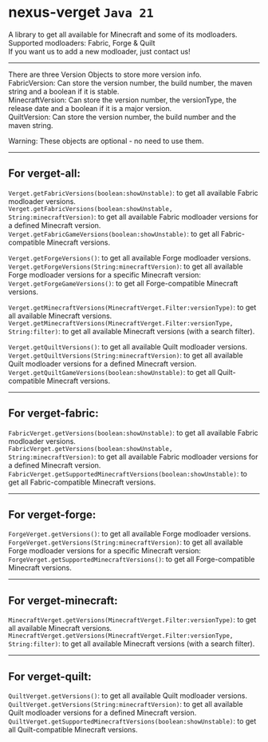 # nexus-verget `Java 21`

A library to get all available for Minecraft and some of its modloaders.<br>
Supported modloaders: Fabric, Forge & Quilt<br>
If you want us to add a new modloader, just contact us!

---

There are three Version Objects to store more version info.<br>
FabricVersion: Can store the version number, the build number, the maven string and a boolean if it is stable.<br>
MinecraftVersion: Can store the version number, the versionType, the release date and a boolean if it is a major version.<br>
QuiltVersion: Can store the version number, the build number and the maven string.<br>

Warning: These objects are optional - no need to use them.

---

## For verget-all:
`Verget.getFabricVersions(boolean:showUnstable)`: to get all available Fabric modloader versions.<br>
`Verget.getFabricVersions(boolean:showUnstable, String:minecraftVersion)`: to get all available Fabric modloader versions for a defined Minecraft version.<br>
`Verget.getFabricGameVersions(boolean:showUnstable)`: to get all Fabric-compatible Minecraft versions.

`Verget.getForgeVersions()`: to get all available Forge modloader versions.<br>
`Verget.getForgeVersions(String:minecraftVersion)`: to get all available Forge modloader versions for a specific Minecraft version:<br>
`Verget.getForgeGameVersions()`: to get all Forge-compatible Minecraft versions.

`Verget.getMinecraftVersions(MinecraftVerget.Filter:versionType)`: to get all available Minecraft versions.<br>
`Verget.getMinecraftVersions(MinecraftVerget.Filter:versionType, String:filter)`: to get all available Minecraft versions (with a search filter).

`Verget.getQuiltVersions()`: to get all available Quilt modloader versions.<br>
`Verget.getQuiltVersions(String:minecraftVersion)`: to get all available Quilt modloader versions for a defined Minecraft version.<br>
`Verget.getQuiltGameVersions(boolean:showUnstable)`: to get all Quilt-compatible Minecraft versions.

---

## For verget-fabric:
`FabricVerget.getVersions(boolean:showUnstable)`: to get all available Fabric modloader versions.<br>
`FabricVerget.getVersions(boolean:showUnstable, String:minecraftVersion)`: to get all available Fabric modloader versions for a defined Minecraft version.<br>
`FabricVerget.getSupportedMinecraftVersions(boolean:showUnstable)`: to get all Fabric-compatible Minecraft versions.

---

## For verget-forge:
`ForgeVerget.getVersions()`: to get all available Forge modloader versions.<br>
`ForgeVerget.getVersions(String:minecraftVersion)`: to get all available Forge modloader versions for a specific Minecraft version:<br>
`ForgeVerget.getSupportedMinecraftVersions()`: to get all Forge-compatible Minecraft versions.

---

## For verget-minecraft:
`MinecraftVerget.getVersions(MinecraftVerget.Filter:versionType)`: to get all available Minecraft versions.<br>
`MinecraftVerget.getVersions(MinecraftVerget.Filter:versionType, String:filter)`: to get all available Minecraft versions (with a search filter).

---

## For verget-quilt:
`QuiltVerget.getVersions()`: to get all available Quilt modloader versions.<br>
`QuiltVerget.getVersions(String:minecraftVersion)`: to get all available Quilt modloader versions for a defined Minecraft version.<br>
`QuiltVerget.getSupportedMinecraftVersions(boolean:showUnstable)`: to get all Quilt-compatible Minecraft versions.
